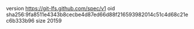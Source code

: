 version https://git-lfs.github.com/spec/v1
oid sha256:9fa8511e4343b8cecbe4d87ed66d88f216593982014c51c4d68c21ec6b333b96
size 20159
